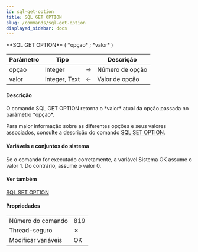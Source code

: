 ```yaml
---
id: sql-get-option
title: SQL GET OPTION
slug: /commands/sql-get-option
displayed_sidebar: docs
---
```


<!--REF #_command_.SQL GET OPTION.Syntax-->**SQL GET OPTION** ( *opçao* ; *valor* )<!-- END REF-->
<!--REF #_command_.SQL GET OPTION.Params-->
| Parâmetro | Tipo |  | Descrição |
| --- | --- | --- | --- |
| opçao | Integer | &#8594;  | Número de opção |
| valor | Integer, Text | &#8592; | Valor de opção |

<!-- END REF-->

#### Descrição 

<!--REF #_command_.SQL GET OPTION.Summary-->O comando SQL GET OPTION retorna o *valor* atual da opção passada no parâmetro *opçao*.<!-- END REF-->  
  
Para maior informação sobre as diferentes opções e seus valores associados, consulte a descrição do comando [SQL SET OPTION](sql-set-option.md).

#### Variáveis e conjuntos do sistema 

Se o comando for executado corretamente, a variável Sistema OK assume o valor 1\. Do contrário, assume o valor 0.

#### Ver também 

[SQL SET OPTION](sql-set-option.md)  

#### Propriedades

|  |  |
| --- | --- |
| Número do comando | 819 |
| Thread-seguro | &cross; |
| Modificar variáveis | OK |



